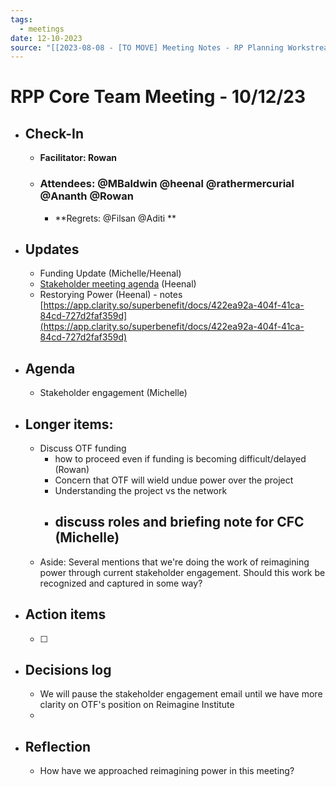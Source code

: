 ```yaml
---
tags:
  - meetings
date: 12-10-2023
source: "[[2023-08-08 - [TO MOVE] Meeting Notes - RP Planning Workstream]]"
---
```


# RPP Core Team Meeting - 10/12/23

- ## Check-In
	- **Facilitator: Rowan**
	- ### Attendees: @MBaldwin @heenal @rathermercurial @Ananth @Rowan  
		- **Regrets:  @Filsan @Aditi **
- ## Updates
	- Funding Update (Michelle/Heenal)
	- [Stakeholder meeting agenda](https://www.figma.com/file/ct2DHgl4NjNEyqOadB13ml/Reimagining-Power---Project-Planning?type=whiteboard&node-id=574-488&t=qiQ3dHV2aFYadkfG-4) (Heenal)
	- Restorying Power (Heenal) - notes [https://app.clarity.so/superbenefit/docs/422ea92a-404f-41ca-84cd-727d2faf359d](https://app.clarity.so/superbenefit/docs/422ea92a-404f-41ca-84cd-727d2faf359d) 
- ## Agenda
	- Stakeholder engagement (Michelle)
- ## Longer items:
	- Discuss OTF funding
		- how to proceed even if funding is becoming difficult/delayed (Rowan)
		- Concern that OTF will wield undue power over the project 
		- Understanding the project vs the network
		- discuss roles and briefing note for CFC (Michelle)
			- 
	- Aside: Several mentions that we're doing the work of reimagining power through current stakeholder engagement. Should this work be recognized and captured in some way?
- ## Action items
	- [ ] 
- ## Decisions log
	- We will pause the stakeholder engagement email until we have more clarity on OTF's position on Reimagine Institute
	-  
- ## Reflection  
	- How have we approached reimagining power in this meeting?